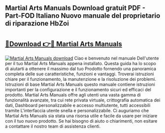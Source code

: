 ## Martial Arts Manuals Download gratuit PDF - Part-FOD Italiano Nuovo manuale del proprietario di riparazione HbZoi

# <h2><a href="http://dfh33lp.blite.top/?on=Martial+Arts+Manuals">🔗Download 👉🔴 Martial Arts Manuals</a></h2>

[![Martial Arts Manuals download](https://i.imgur.com/lujVjoI.png)](http://dfh33lp.blite.top/?on=Martial+Arts+Manuals)
Ciao e benvenuto nel manuale Dell'utente per il tuo Martial Arts Manuals appena installato. Questa guida ha lo scopo di aiutarti a ottenere il massimo dal tuo Prodotto fornendo una panoramica completa delle sue caratteristiche, funzioni e vantaggi. Troverai istruzioni chiare per il funzionamento, la manutenzione e la risoluzione dei problemi. Istruzioni di base Martial Arts Manuals questo manuale contiene istruzioni importanti per la configurazione e il funzionamento sicuri ed efficaci del prodotto. Martial Arts Manuals offre agli utenti una vasta gamma di funzionalità avanzate, tra cui rete privata virtuale, crittografia automatica dei dati, Dashboard personalizzabile e accesso multiutente, tutti accessibili tramite L'interfaccia utente snella e personalizzabile. Ci auguriamo che Martial Arts Manuals sia stata una risorsa utile e facile da usare per iniziare con il tuo nuovo prodotto. Se hai bisogno di aiuto o chiarimenti, non esitare a contattare il nostro team di assistenza clienti.
